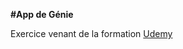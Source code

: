 **#App de Génie**

Exercice venant de la formation [Udemy]("https://www.udemy.com/share/1072m83@B61Ny7_78aw3W6h6OS_tdKG3vIkdA-mwPpUxfOmYaHodwd6DpXMAj5QC9Camo83YsQ==/")



